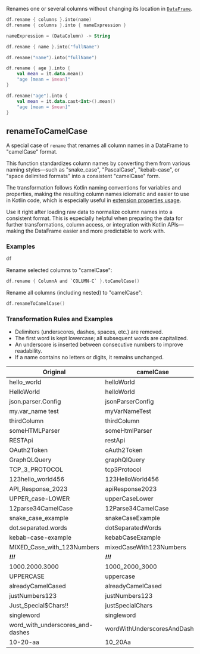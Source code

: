 [//]: # (title: rename)

<!---IMPORT org.jetbrains.kotlinx.dataframe.samples.api.Modify-->

Renames one or several columns without changing its location in [`DataFrame`](DataFrame.md).

```kotlin
df.rename { columns }.into(name)
df.rename { columns }.into { nameExpression }

nameExpression = (DataColumn) -> String
```

<!---FUN rename-->
<tabs>
<tab title="Properties">

```kotlin
df.rename { name }.into("fullName")
```

</tab>
<tab title="Strings">

```kotlin
df.rename("name").into("fullName")
```

</tab></tabs>
<inline-frame src="resources/org.jetbrains.kotlinx.dataframe.samples.api.Modify.rename.html" width="100%"/>
<!---END-->


<!---FUN renameExpression-->
<tabs>
<tab title="Properties">

```kotlin
df.rename { age }.into {
    val mean = it.data.mean()
    "age [mean = $mean]"
}
```

</tab>
<tab title="Strings">

```kotlin
df.rename("age").into {
    val mean = it.data.cast<Int>().mean()
    "age [mean = $mean]"
}
```

</tab></tabs>
<inline-frame src="resources/org.jetbrains.kotlinx.dataframe.samples.api.Modify.renameExpression.html" width="100%"/>
<!---END-->

<!---IMPORT org.jetbrains.kotlinx.dataframe.samples.api.RenameToCamelCase-->

## renameToCamelCase

A special case of `rename` that renames all column names in a DataFrame to "camelCase" format.

This function standardizes column names by converting them from various naming styles—such as "snake_case",
"PascalCase", "kebab-case", or "space delimited formats" into a consistent "camelCase" form.

The transformation follows Kotlin naming conventions for variables and properties, making the resulting
column names idiomatic and easier to use in Kotlin code, which is especially useful
in [extension properties usage](extensionPropertiesApi.md).

Use it right after loading raw data to normalize column names into a consistent format.
This is especially helpful when preparing the data for further transformations, column access,
or integration with Kotlin APIs—making the DataFrame easier and more predictable to work with.

### Examples

<!---FUN notebook_test_rename_3-->

```kotlin
df
```

<!---END-->

<inline-frame src="./resources/notebook_test_rename_3.html" width="100%" height="500px"></inline-frame>

Rename selected columns to "camelCase":

<!---FUN notebook_test_rename_4-->

```kotlin
df.rename { ColumnA and `COLUMN-C` }.toCamelCase()
```

<!---END-->

<inline-frame src="./resources/notebook_test_rename_4.html" width="100%" height="500px"></inline-frame>

Rename all columns (including nested) to "camelCase":

<!---FUN notebook_test_rename_5-->

```kotlin
df.renameToCamelCase()
```

<!---END-->

<inline-frame src="./resources/notebook_test_rename_5.html" width="100%" height="500px"></inline-frame>

### Transformation Rules and Examples

* Delimiters (underscores, dashes, spaces, etc.) are removed.
* The first word is kept lowercase; all subsequent words are capitalized.
* An underscore is inserted between consecutive numbers to improve readability.
* If a name contains no letters or digits, it remains unchanged.

| Original                         | camelCase                    |
|----------------------------------|------------------------------|
| hello_world                      | helloWorld                   |
| HelloWorld                       | helloWorld                   |
| json.parser.Config               | jsonParserConfig             |
| my.var_name test                 | myVarNameTest                |
| thirdColumn                      | thirdColumn                  |
| someHTMLParser                   | someHtmlParser               |
| RESTApi                          | restApi                      |
| OAuth2Token                      | oAuth2Token                  |
| GraphQLQuery                     | graphQlQuery                 |
| TCP_3_PROTOCOL                   | tcp3Protocol                 |
| 123hello_world456                | 123HelloWorld456             |
| API_Response_2023                | apiResponse2023              |
| UPPER_case-LOWER                 | upperCaseLower               |
| 12parse34CamelCase               | 12Parse34CamelCase           |
| snake_case_example               | snakeCaseExample             |
| dot.separated.words              | dotSeparatedWords            |
| kebab-case-example               | kebabCaseExample             |
| MIXED_Case_with_123Numbers       | mixedCaseWith123Numbers      |
| ___!!!___                        | ___!!!___                    |
| 1000.2000.3000                   | 1000_2000_3000               |
| UPPERCASE                        | uppercase                    |
| alreadyCamelCased                | alreadyCamelCased            |
| justNumbers123                   | justNumbers123               |
| Just_Special$Chars!!             | justSpecialChars             |
| singleword                       | singleword                   |
| word_with_underscores_and-dashes | wordWithUnderscoresAndDashes |
| 10-20-aa                         | 10_20Aa                      |


